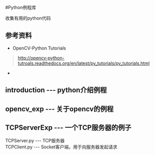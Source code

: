 #Python例程库

收集有用的python代码

## 参考资料  

- OpenCV-Python Tutorials

> http://opencv-python-tutroals.readthedocs.org/en/latest/py_tutorials/py_tutorials.html

- 

## introduction --- python介绍例程

## opencv_exp --- 关于opencv的例程

## TCPServerExp --- 一个TCP服务器的例子

TCPServer.py --- TCP服务器  
TCPClient.py --- Socket客户端，用于向服务器发起请求  

